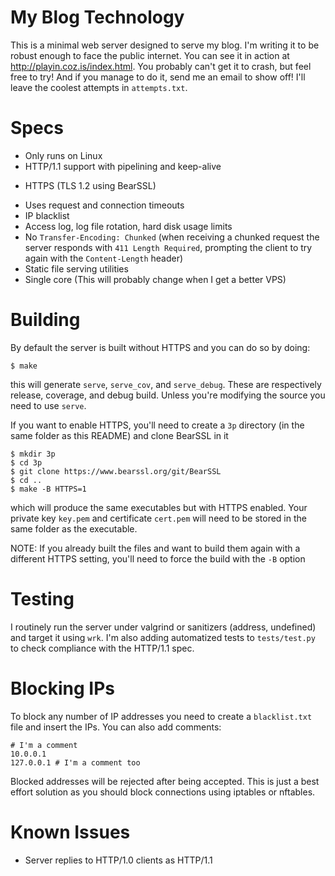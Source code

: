 # My Blog Technology
This is a minimal web server designed to serve my blog. I'm writing it to be robust enough to face the public internet. You can see it in action at http://playin.coz.is/index.html. You probably can't get it to crash, but feel free to try! And if you manage to do it, send me an email to show off! I'll leave the coolest attempts in `attempts.txt`.

# Specs
- Only runs on Linux
- HTTP/1.1 support with pipelining and keep-alive
* HTTPS (TLS 1.2 using BearSSL)
- Uses request and connection timeouts
- IP blacklist
- Access log, log file rotation, hard disk usage limits
- No `Transfer-Encoding: Chunked` (when receiving a chunked request the server responds with `411 Length Required`, prompting the client to try again with the `Content-Length` header)
- Static file serving utilities
- Single core (This will probably change when I get a better VPS)

# Building
By default the server is built without HTTPS and you can do so by doing:
```
$ make
```
this will generate `serve`, `serve_cov`, and `serve_debug`. These are respectively release, coverage, and debug build. Unless you're modifying the source you need to use `serve`.

If you want to enable HTTPS, you'll need to create a `3p` directory (in the same folder as this README) and clone BearSSL in it
```
$ mkdir 3p
$ cd 3p
$ git clone https://www.bearssl.org/git/BearSSL
$ cd ..
$ make -B HTTPS=1
```
which will produce the same executables but with HTTPS enabled. Your private key `key.pem` and certificate `cert.pem` will need to be stored in the same folder as the executable.

NOTE: If you already built the files and want to build them again with a different HTTPS setting, you'll need to force the build with the `-B` option

# Testing
I routinely run the server under valgrind or sanitizers (address, undefined) and target it using `wrk`. I'm also adding automatized tests to `tests/test.py` to check compliance with the HTTP/1.1 spec.

# Blocking IPs
To block any number of IP addresses you need to create a `blacklist.txt` file and insert the IPs. You can also add comments:
```
# I'm a comment
10.0.0.1
127.0.0.1 # I'm a comment too
```
Blocked addresses will be rejected after being accepted. This is just a best effort solution as you should block connections using iptables or nftables.

# Known Issues
- Server replies to HTTP/1.0 clients as HTTP/1.1
